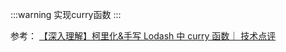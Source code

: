 :::warning
实现curry函数
:::

参考：
[【深入理解】柯里化&手写 Lodash 中 curry 函数｜ 技术点评](https://juejin.cn/post/6939160922170605604)